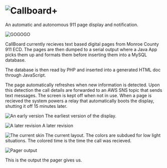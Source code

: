 ![Callboard+](https://github.com/pete800/CallBoard/blob/master/Pictures/logo.png)
=========

An automatic and autonomous 911 page display and notification. 

![GOGOGO](https://github.com/pete800/CallBoard/blob/master/Pictures/Current%20View.png)

CallBoard currently recieves text based digital pages from Monroe County 911 ECD. The pages are then dumped to a serial output 
where a Java App picks them up and formats them before inserting them into a MySQL database. 

The database is then read by PHP and inserted into a generated HTML doc through JavaScript. 

The page automatically refreshes when new information is detected. Upon this detection the call details are forwarded to an AWS SNS topic that sends text messages. The screen is kept off when not in use. When a page is recieved the system powers a relay that automatically boots the display, shutting it off 15 minutes later. 

![An early version](https://github.com/pete800/CallBoard/blob/master/Pictures/Pri1%20Edited.PNG)
The earliest version of the display. 

![A later revision](https://github.com/pete800/CallBoard/blob/master/Pictures/pri_4_bottom.png)
A later revision

![The current skin](https://github.com/pete800/CallBoard/blob/master/Pictures/Current%20View.png)
The current layout. The colors are subdued for low light situations. The colored time is the time the call was recieved. 

![Pager output](https://github.com/pete800/CallBoard/blob/master/Pictures/Capture.PNG)

This is the output the pager gives us. 
